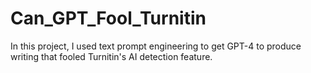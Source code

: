 # Can_GPT_Fool_Turnitin
In this project, I used text prompt engineering to get GPT-4 to produce writing that fooled Turnitin's AI detection feature. 
